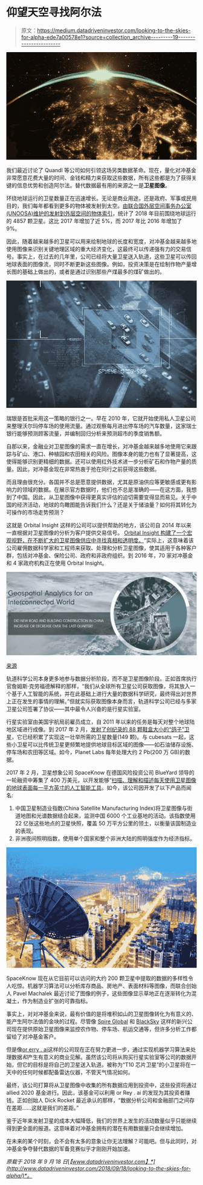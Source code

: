 # 仰望天空寻找阿尔法

> 原文：<https://medium.datadriveninvestor.com/looking-to-the-skies-for-alpha-ede7a00578e1?source=collection_archive---------19----------------------->

![](img/b69dfac7303f1f56728ba236aa8ef547.png)

我们最近讨论了 Quandl 等公司如何引领这场另类数据革命。现在，量化对冲基金非常愿意花费大量的时间、金钱和精力来获取这些数据，所有这些都是为了获得关键的信息优势和创造阿尔法。替代数据最有用的来源之一是**卫星图像**。

环绕地球运行的卫星数量正在迅速增长。无论是商业用途，还是政府、军事或民用目的，我们每年都看到更多的物体被发射到太空。[由联合国外层空间事务办公室(UNOOSA)维护的发射到外层空间的物体索引](http://www.unoosa.org/oosa/osoindex/search-ng.jspx?lf_id=)，统计了 2018 年目前围绕地球运行的 4857 颗卫星。这比 2017 年增加了近 5%，而 2017 年比 2016 年增加了 9%。

因此，随着越来越多的卫星可以用来绘制地球的长度和宽度，对冲基金越来越多地使用图像来识别关键地理区域的重大经济变化，这最终可以传递强有力的交易信号。事实上，在过去的几年里，公司已经将大量卫星送入轨道，这些卫星可以传回地球表面的图像流，同时不断更新这些图像。例如，投资决策是在绘制作物产量增长图的基础上做出的，或者是通过识别那些产煤最多的煤矿做出的。

![](img/82e6c923d549792bd6d139f23fbae6c7.png)

瑞银是首批采用这一策略的银行之一。早在 2010 年，它就开始使用私人卫星公司来整理沃尔玛停车场的使用流量。通过观察每月进出停车场的汽车数量，这家瑞士银行能够预测顾客流量，并编制回归分析来预测超市的季度销售额。

自那以来，金融业对卫星图像的需求一直在增长，对冲基金越来越多地使用它来跟踪与矿山、港口、种植园和农田相关的风险。图像本身的能力也有了显著提高，这使得能够识别更精细的数据。还可以使用红外技术进一步分析矿石和作物产量的质量。因此，对冲基金现在非常热衷于抢在同行之前获得这些数据。

而且理由很充分。各国并不总是愿意提供数据，尤其是原油供应等更敏感或更有影响力的领域的数据。在展示官方数据时，他们也不总是准确的——在这方面，我想到了中国。因此，从卫星图像中获得更真实评估的迫切需要变得显而易见。关于中国的经济活动，地球的鸟瞰图能告诉我们什么？还是关于储油量？如何将其转化为可操作的市场走势预测？

这就是 Orbital Insight 这样的公司可以提供帮助的地方，该公司自 2014 年以来一直根据对卫星图像的分析为客户提供交易信号。 [Orbital Insight 构建了一个宏观视野，在不断扩大的卫星图像供应中寻找真相和透明度。](https://www.welcome.ai/products/government/orbital-insight-understanding-the-earth)“实际上，这意味着该公司雇佣数据科学家和工程师来获取、处理和分析卫星图像，使其适用于各种客户群，包括对冲基金、保险公司、政府和非政府组织。到 2016 年，70 家对冲基金和 4 家政府机构正在使用 Orbital Insight。

![](img/5f98edd3377fcdd79204f4d213b5253e.png)

[来源](https://orbitalinsight.com/#slider-2)

轨道科学公司本身更多地参与数据分析阶段，而不是卫星图像阶段。正如首席执行官詹姆斯·克劳福德解释的那样，“我们从全球所有卫星公司获取图像，将其放入一个基于人工智能的系统，并在此基础上进行大量的数据科学研究，最终得出对世界上正在发生的事情的理解。”但就实际获取图像本身而言，轨道科学公司已经与多家卫星公司签署了协议——其中最令人兴奋的是行星实验室。

行星实验室由美国宇航局前雇员成立，自 2011 年以来的任务是每天对整个地球陆地区域进行成像。到 2017 年 2 月，[发射了创纪录的 88 颗鞋盒大小的“鸽子”卫星](https://www.planet.com/pulse/planet-launches-satellite-constellation-to-image-the-whole-planet-daily/)，它已经积累了实现这一壮举所需的卫星数量(149 颗)。与 cubesats 一起，这些小卫星可以比传统卫星更频繁地提供地球目标区域的图像——如石油储存设施、停车场和农田等区域。如今，Planet Labs 每年处理大约 2 Pb(200 万 GB)的数据。

2017 年 2 月，卫星想象公司 SpaceKnow 在德国风险投资公司 BlueYard 领导的一轮融资中筹集了 400 万美元，以开发能够“[扫描、理解和描述每天使用卫星图像的地球表面每一平方英寸的人工智能工具](http://spaceref.com/news/viewpr.html?pid=50404)。如今，该公司因开发了以下产品而闻名:

1.  中国卫星制造业指数(China Satellite Manufacturing Index)将卫星图像与街道地图和光谱数据结合起来，监测中国 6000 个工业基地的活动。该指数使用 22 亿张这些地点的卫星快照，覆盖 50 万平方公里的领土，以衡量该国制造业的表现。
2.  非洲夜间照明指数，使用单个国家和整个非洲大陆的照明强度作为经济指标。

![](img/1bbf3733ab868a88fe523401a21943ec.png)

SpaceKnow 现在从它目前可以访问的大约 200 颗卫星中提取的数据的多样性令人吃惊。机器学习算法可以分析库存商品、房地产、表面材料等图像，而联合创始人 Pavel Machalek 最近讨论了图像的例子，这些图像显示草地正在逐渐转化为混凝土，作为制造业扩张的可靠指标。

事实上，对对冲基金来说，最有价值的是将堆积如山的卫星图像转化为有意义的、能产生阿尔法值的金块的过程。尽管像 [Spire Global](https://spire.com/) 和 [BlackSky](https://www.blacksky.com/) 这样的新兴公司现在提供原始卫星图像来监控农作物、停车场、航运交通等，但许多分析工作都留给了对冲基金客户。

但是像[or erry . ai](http://orrery.ai/)这样的公司现在正在努力更进一步，通过实现机器学习算法来处理数据*和*产生有意义的商业见解。虽然该公司将从购买行星实验室等公司的数据开始，但它的目标是将自己的卫星送入轨道。被称为“T10 芯片卫星”的小卫星将在一天中的任何时候都配备雷达仪器，不管天气情况如何。

最终，该公司打算将从卫星图像中收集的所有数据应用到投资中，这些投资将通过 allied 2020 基金进行。因此，该基金可以利用 or Rey . ai 的发现为其投资者赚钱。正如创始人 Dick Rocket 最近承认的那样，“数据分析公司和金融部门之间存在差距……这就是我们的差距。”

鉴于近年来发射卫星的成本大幅降低，我们的世界上发生的活动数量似乎只能继续得到更全面的报道。这意味着对冲基金拥有的潜在有用数据量只会继续增加。

在未来的某个时刻，会不会有太多的意象让你无法理解？可能吧。但与此同时，对冲基金争夺替代数据的军备竞赛似乎才刚刚开始加速。

*原载于 2018 年 9 月 18 日*[*【www.datadriveninvestor.com】*](http://www.datadriveninvestor.com/2018/09/18/looking-to-the-skies-for-alpha/)*。*